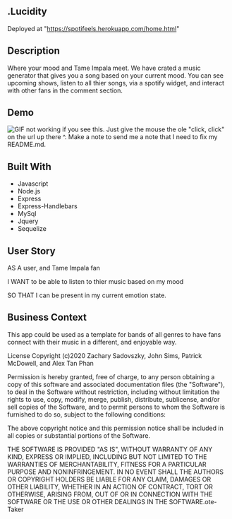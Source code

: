 
## .Lucidity

Deployed at "https://spotifeels.herokuapp.com/home.html"

## Description
Where your mood and Tame Impala meet.  We have crated a music generator that gives you a song based on your current mood.  You can see upcoming shows, listen to all thier songs, via a spotify widget, and interact with other fans in the comment section.  

## Demo

![GIF not working if you see this.  Just give the mouse the ole "click, click" on the url up there ^.  Make a note to send me a note that I need to fix my README.md. ](Develop\public\assets\img\take.gif)


## Built With 
- Javascript
- Node.js
- Express 
- Express-Handlebars
- MySql
- Jquery
- Sequelize


## User Story

AS A user, and Tame Impala fan

I WANT to be able to listen to thier music based on my mood 

SO THAT I can be present in my current emotion state. 

## Business Context

This app could be used as a template for bands of all genres to have fans connect with their music in a different, and enjoyable way.  

License
Copyright (c)2020 Zachary Sadovszky, John Sims, Patrick McDowell, and Alex Tan Phan

Permission is hereby granted, free of charge, to any person obtaining a copy of this software and associated documentation files (the "Software"), to deal in the Software without restriction, including without limitation the rights to use, copy, modify, merge, publish, distribute, sublicense, and/or sell copies of the Software, and to permit persons to whom the Software is furnished to do so, subject to the following conditions:

The above copyright notice and this permission notice shall be included in all copies or substantial portions of the Software.

THE SOFTWARE IS PROVIDED "AS IS", WITHOUT WARRANTY OF ANY KIND, EXPRESS OR IMPLIED, INCLUDING BUT NOT LIMITED TO THE WARRANTIES OF MERCHANTABILITY, FITNESS FOR A PARTICULAR PURPOSE AND NONINFRINGEMENT. IN NO EVENT SHALL THE AUTHORS OR COPYRIGHT HOLDERS BE LIABLE FOR ANY CLAIM, DAMAGES OR OTHER LIABILITY, WHETHER IN AN ACTION OF CONTRACT, TORT OR OTHERWISE, ARISING FROM, OUT OF OR IN CONNECTION WITH THE SOFTWARE OR THE USE OR OTHER DEALINGS IN THE SOFTWARE.ote-Taker
